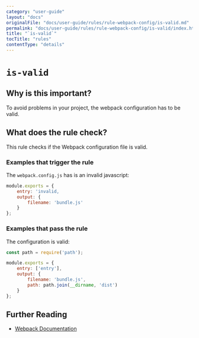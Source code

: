 ```yaml
---
category: "user-guide"
layout: "docs"
originalFile: "docs/user-guide/rules/rule-webpack-config/is-valid.md"
permalink: "docs/user-guide/rules/rule-webpack-config/is-valid/index.html"
title: "`is-valid`"
tocTitle: "rules"
contentType: "details"
---
```

# `is-valid`

## Why is this important?

To avoid problems in your project, the webpack configuration has to be valid.

## What does the rule check?

This rule checks if the Webpack configuration file is valid.

### Examples that **trigger** the rule

The `webpack.config.js` has is an invalid javascript:

```js
module.exports = {
    entry: 'invalid,
    output: {
        filename: 'bundle.js'
    }
};
```

### Examples that **pass** the rule

The configuration is valid:

```js
const path = require('path');

module.exports = {
    entry: ['entry'],
    output: {
        filename: 'bundle.js',
        path: path.join(__dirname, 'dist')
    }
};
```

## Further Reading

* [Webpack Documentation][webpack docs]

[webpack docs]: https://webpack.js.org/concepts/